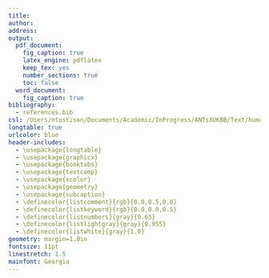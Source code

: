 ```yaml
---
title:
author:
address:
output:
  pdf_document:
    fig_caption: true
    latex_engine: pdflatex
    keep_tex: yes
    number_sections: true
    toc: false
  word_document:
    fig_caption: true
bibliography:
  - references.bib
csl: /Users/ntustison/Documents/Academic/InProgress/ANTsXUKBB/Text/human_brain_mapping.csl
longtable: true
urlcolor: blue
header-includes:
  - \usepackage{longtable}
  - \usepackage{graphicx}
  - \usepackage{booktabs}
  - \usepackage{textcomp}
  - \usepackage{xcolor}
  - \usepackage{geometry}
  - \usepackage{subcaption}
  - \definecolor{listcomment}{rgb}{0.0,0.5,0.0}
  - \definecolor{listkeyword}{rgb}{0.0,0.0,0.5}
  - \definecolor{listnumbers}{gray}{0.65}
  - \definecolor{listlightgray}{gray}{0.955}
  - \definecolor{listwhite}{gray}{1.0}
geometry: margin=1.0in
fontsize: 11pt
linestretch: 1.5
mainfont: Georgia
---
```


